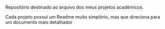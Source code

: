 Repositório destinado ao arquivo dos meus projetos acadêmicos.

Cada projeto possui um Readme muito simplório, mas que direciona para um documento mais detalhador
